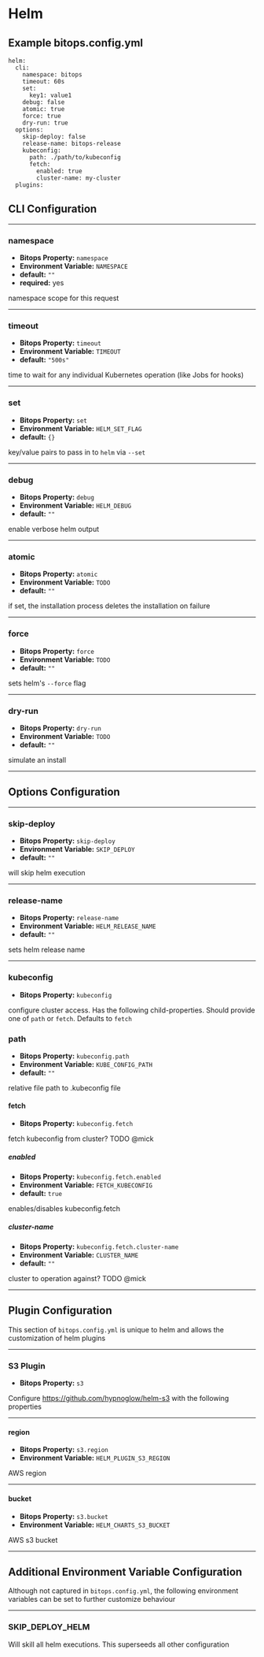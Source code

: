# Helm

## Example bitops.config.yml
```
helm:
  cli:
    namespace: bitops
    timeout: 60s
    set:
      key1: value1
    debug: false
    atomic: true
    force: true
    dry-run: true
  options:
    skip-deploy: false
    release-name: bitops-release
    kubeconfig:
      path: ./path/to/kubeconfig
      fetch:
        enabled: true
        cluster-name: my-cluster
  plugins:
```

## CLI Configuration

-------------------
### namespace
* **Bitops Property:** `namespace`
* **Environment Variable:** `NAMESPACE`
* **default:** `""`
* **required:** yes

namespace scope for this request

-------------------
### timeout
* **Bitops Property:** `timeout`
* **Environment Variable:** `TIMEOUT`
* **default:** `"500s"`

time to wait for any individual Kubernetes operation (like Jobs for hooks) 

-------------------
### set
* **Bitops Property:** `set`
* **Environment Variable:** `HELM_SET_FLAG`
* **default:** `{}`

key/value pairs to pass in to `helm` via `--set`

-------------------
### debug
* **Bitops Property:** `debug`
* **Environment Variable:** `HELM_DEBUG`
* **default:** `""`

enable verbose helm output

-------------------
### atomic
* **Bitops Property:** `atomic`
* **Environment Variable:** `TODO`
* **default:** `""`

if set, the installation process deletes the installation on failure

-------------------
### force
* **Bitops Property:** `force`
* **Environment Variable:** `TODO`
* **default:** `""`

sets helm's `--force` flag

-------------------
### dry-run
* **Bitops Property:** `dry-run`
* **Environment Variable:** `TODO`
* **default:** `""`

simulate an install

-------------------
## Options Configuration

-------------------
### skip-deploy
* **Bitops Property:** `skip-deploy`
* **Environment Variable:** `SKIP_DEPLOY`
* **default:** `""`

will skip helm execution

-------------------
### release-name
* **Bitops Property:** `release-name`
* **Environment Variable:** `HELM_RELEASE_NAME`
* **default:** `""`

sets helm release name

-------------------
### kubeconfig
* **Bitops Property:** `kubeconfig`

configure cluster access. Has the following child-properties. Should provide one of `path` or `fetch`. Defaults to `fetch`

### path
* **Bitops Property:** `kubeconfig.path`
* **Environment Variable:** `KUBE_CONFIG_PATH`
* **default:** `""`

relative file path to .kubeconfig file

#### fetch
* **Bitops Property:** `kubeconfig.fetch`

fetch kubeconfig from cluster? TODO @mick

##### enabled
* **Bitops Property:** `kubeconfig.fetch.enabled`
* **Environment Variable:** `FETCH_KUBECONFIG`
* **default:** `true`

enables/disables kubeconfig.fetch

##### cluster-name
* **Bitops Property:** `kubeconfig.fetch.cluster-name`
* **Environment Variable:** `CLUSTER_NAME`
* **default:** `""`

cluster to operation against? TODO @mick

-------------------
## Plugin Configuration
This section of `bitops.config.yml` is unique to helm and allows the customization of helm plugins

-------------------
### S3 Plugin
* **Bitops Property:** `s3`

Configure https://github.com/hypnoglow/helm-s3 with the following properties

-------------------
#### region
* **Bitops Property:** `s3.region`
* **Environment Variable:** `HELM_PLUGIN_S3_REGION`

AWS region

-------------------
#### bucket
* **Bitops Property:** `s3.bucket`
* **Environment Variable:** `HELM_CHARTS_S3_BUCKET`

AWS s3 bucket

-------------------
## Additional Environment Variable Configuration
Although not captured in `bitops.config.yml`, the following environment variables can be set to further customize behaviour

-------------------
### SKIP_DEPLOY_HELM
Will skill all helm executions. This superseeds all other configuration